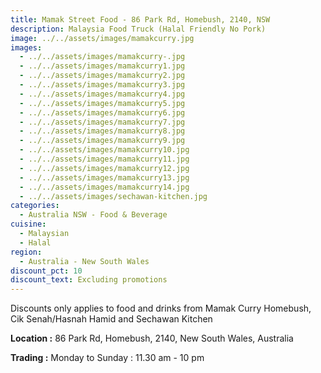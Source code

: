 ```yaml
---
title: Mamak Street Food - 86 Park Rd, Homebush, 2140, NSW
description: Malaysia Food Truck (Halal Friendly No Pork)
image: ../../assets/images/mamakcurry.jpg
images:
  - ../../assets/images/mamakcurry-.jpg
  - ../../assets/images/mamakcurry1.jpg
  - ../../assets/images/mamakcurry2.jpg
  - ../../assets/images/mamakcurry3.jpg
  - ../../assets/images/mamakcurry4.jpg
  - ../../assets/images/mamakcurry5.jpg
  - ../../assets/images/mamakcurry6.jpg
  - ../../assets/images/mamakcurry7.jpg
  - ../../assets/images/mamakcurry8.jpg
  - ../../assets/images/mamakcurry9.jpg
  - ../../assets/images/mamakcurry10.jpg
  - ../../assets/images/mamakcurry11.jpg
  - ../../assets/images/mamakcurry12.jpg
  - ../../assets/images/mamakcurry13.jpg
  - ../../assets/images/mamakcurry14.jpg
  - ../../assets/images/sechawan-kitchen.jpg
categories:
  - Australia NSW - Food & Beverage
cuisine:
  - Malaysian
  - Halal
region:
  - Australia - New South Wales
discount_pct: 10
discount_text: Excluding promotions
---
```

Discounts only applies to food and drinks from Mamak Curry Homebush, Cik Senah/Hasnah Hamid and Sechawan Kitchen 

**Location :** 86 Park Rd, Homebush, 2140, New South Wales, Australia

**Trading :** Monday to Sunday : 11.30 am - 10 pm
